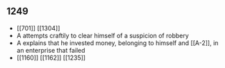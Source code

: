 ## 1249
- [[701]] [[1304]] 
- A attempts craftily to clear himself of a suspicion of robbery
- A explains that he invested money, belonging to himself and [[A-2]], in an enterprise that failed
- [[1160]] [[1162]] [[1235]] 

